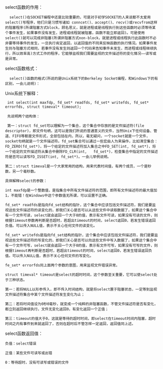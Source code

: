 select函数的作用：

      select()在SOCKET编程中还是比较重要的，可是对于初学SOCKET的人来说都不太爱用select()写程序，他们只是习惯写诸如 conncet()、accept()、recv()或recvfrom这样的阻塞程序(所谓阻塞方式block，顾名思义，就是进程或是线程执行到这些函数时必须等待某个事件发生，如果事件没有发生，进程或线程就被阻塞，函数不能立即返回)。可是使用select()就可以完成非阻塞(所谓非阻塞方式non-block，就是进程或线程执行此函数时不必非要等待事件的发生，一旦执行肯定返回，以返回值的不同来反映函数的执行情况。如果事件发生则与阻塞方式相同，若事件没有发生则返回一个代码来告知事件未发生，而进程或线程继续执行，所以效率高)方式工作的程序，它能够监视我们需要监视的文件描述符的变化情况——读写或是异常。

 select函数格式：

      select()函数的格式(所说的是Unix系统下的Berkeley Socket编程，和Windows下的有区别，一会儿说明)：

Unix系统下解释：

     int select(int maxfdp, fd_set* readfds, fd_set* writefds, fd_set* errorfds, struct timeval* timeout);

     先说明两个结构体：

     第一：struct fd_set可以理解为一个集合，这个集合中存放的是文件描述符(file descriptor)，即文件句柄，这可以是我们所说的普通意义的文件，当然Unix下任何设备、管道、FIFO等都是文件形式，全部包括在内，所以，毫无疑问，一个socket就是一个文件，socket句柄就是一个文件描述符。fd_set集合可以通过一些宏由人为来操作，比如清空集合：FD_ZERO(fd_set*)，将一个给定的文件描述符加入集合之中FD_SET(int, fd_set*)，将一个给定的文件描述符从集合中删除FD_CLR(int,   fd_set*)，检查集合中指定的文件描述符是否可以读写FD_ISSET(int, fd_set*)。一会儿举例说明。

    第二：struct timeval是一个大家常用的结构，用来代表时间值，有两个成员，一个是秒数，另一个毫秒数。

    具体解释select的参数：

    int maxfdp是一个整数值，是指集合中所有文件描述符的范围，即所有文件描述符的最大值加1，不能错！在Windows中这个参数值无所谓，可以设置不正确。

    fd_set* readfds是指向fd_set结构的指针，这个集合中应该包括文件描述符，我们是要监视这些文件描述符的读变化的，即我们关心是否可以从这些文件中读取数据了，如果这个集合中有一个文件可读，select就会返回一个大于0的值，表示有文件可读，如果没有可读的文件，则根据timeout参数再判断是否超时，若超出timeout的时间，select返回0，若发生错误返回负值。可以传入NULL值，表示不关心任何文件的读变化。

    fd_set* writefds是指向fd_set结构的指针，这个集合中应该包括文件描述符，我们是要监视这些文件描述符的写变化的，即我们关心是否可以向这些文件中写入数据了，如果这个集合中有一个文件可写，select就会返回一个大于0的值，表示有文件可写，如果没有可写的文件，则根据timeout再判断是否超时，若超出timeout的时间，select返回0，若发生错误返回负值。可以传入NULL值，表示不关心任何文件的写变化。

    fe_set* errorfds同上面两个参数的意图，用来监视文件错误异常。

    struct timeval* timeout是select的超时时间，这个参数至关重要，它可以使select处于三种状态。

    第一：若将NULL以形参传入，即不传入时间结构，就是将select置于阻塞状态，一定等到监视文件描述符集合中某个文件描述符发生变化为止；

    第二：若将时间值设为0秒0毫秒，就变成一个纯粹的非阻塞函数，不管文件描述符是否有变化，都立刻返回继续执行，文件无变化返回0，有变化返回一个正值；

    第三：timeout的值大于0，这就是等待的超时时间，即select在timeout时间内阻塞，超时时间之内有事件到来就返回了，否则在超时后不管怎样一定返回，返回值同上述。

select函数返回值：

    负值：select错误

    正值：某些文件可读写或出错

    0：等待超时，没有可读写或错误的文件